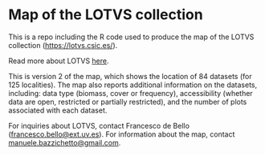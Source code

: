 # Map of the LOTVS collection

This is a repo including the R code used to produce the map of the LOTVS collection (https://lotvs.csic.es/).

Read more about LOTVS [here](https://doi.org/10.1101/2021.09.29.462383).

This is version 2 of the map, which shows the location of 84 datasets (for 125 localities). The map also reports additional information on the datasets, including: data type (biomass, cover or frequency), accessibility (whether data are open, restricted or partially restricted), and the number of plots associated with each dataset.

For inquiries about LOTVS, contact Francesco de Bello (francesco.bello@ext.uv.es).
For information about the map, contact manuele.bazzichetto@gmail.com.
